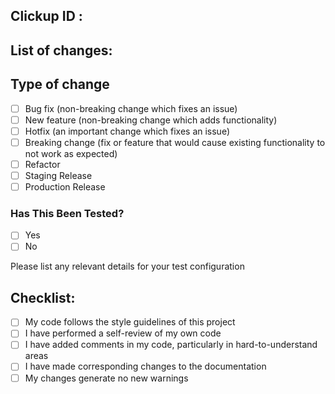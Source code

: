 ## Clickup ID : 


## List of changes: 


## Type of change

- [ ] Bug fix (non-breaking change which fixes an issue)
- [ ] New feature (non-breaking change which adds functionality)
- [ ] Hotfix (an important change which fixes an issue)
- [ ] Breaking change (fix or feature that would cause existing functionality to not work as expected)
- [ ] Refactor
- [ ] Staging Release
- [ ] Production Release

### Has This Been Tested?

- [ ] Yes 
- [ ] No

Please list any relevant details for your test configuration

## Checklist:

- [ ] My code follows the style guidelines of this project
- [ ] I have performed a self-review of my own code
- [ ] I have added comments in my code, particularly in hard-to-understand areas
- [ ] I have made corresponding changes to the documentation
- [ ] My changes generate no new warnings
